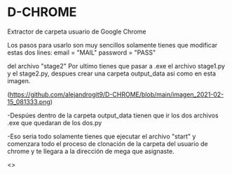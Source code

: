 # D-CHROME
Extractor de carpeta usuario de Google Chrome

Los pasos para usarlo son muy sencillos solamente tienes que modificar estas dos lines:
email = "MAIL"
password = "PASS"
 
del archivo "stage2"
Por ultimo tienes que pasar a .exe el archivo stage1.py y el stage2.py, despues crear una carpeta output_data asi como en esta imagen.

(https://github.com/alejandrogit9/D-CHROME/blob/main/imagen_2021-02-15_081333.png)

-Despúes dentro de la carpeta output_data tienen que ir los dos archivos .exe que quedaran de los dos.py

-Eso seria todo solamente tienes que ejecutar el archivo "start" y comenzara todo el proceso de clonación de la carpeta del usuario de chrome y te llegara a la dirección de mega que asignaste.

<<El proceso puede tardar hasta una hora en enviarse>>

